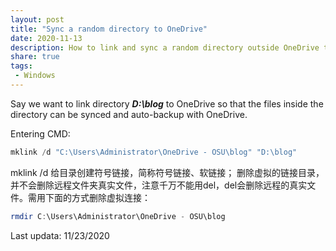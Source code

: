 ```yaml
---
layout: post
title: "Sync a random directory to OneDrive"
date: 2020-11-13
description: How to link and sync a random directory outside OneDrive to OneDrive
share: true
tags:
 - Windows
---
```


Say we want to link directory ***D:\blog*** to OneDrive so that the files inside the directory can be synced and auto-backup with  OneDrive. 

Entering CMD:
```powershell
mklink /d "C:\Users\Administrator\OneDrive - OSU\blog" "D:\blog"
```

mklink /d 给目录创建符号链接，简称符号链接、软链接；
删除虚拟的链接目录，并不会删除远程文件夹真实文件，注意千万不能用del，del会删除远程的真实文件。需用下面的方式删除虚拟连接：
```powershell
rmdir C:\Users\Administrator\OneDrive - OSU\blog
```

Last updata: 11/23/2020